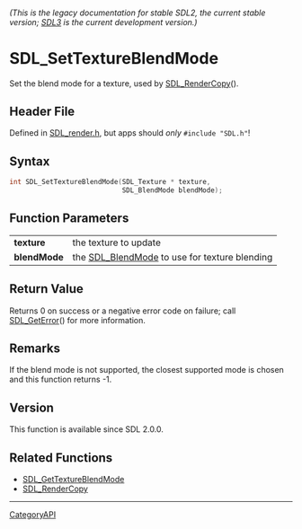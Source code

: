 ###### (This is the legacy documentation for stable SDL2, the current stable version; [SDL3](https://wiki.libsdl.org/SDL3/) is the current development version.)
# SDL_SetTextureBlendMode

Set the blend mode for a texture, used by [SDL_RenderCopy](SDL_RenderCopy)().

## Header File

Defined in [SDL_render.h](https://github.com/libsdl-org/SDL/blob/SDL2/include/SDL_render.h), but apps should _only_ `#include "SDL.h"`!

## Syntax

```c
int SDL_SetTextureBlendMode(SDL_Texture * texture,
                            SDL_BlendMode blendMode);

```

## Function Parameters

|                   |                                                                |
| ----------------- | -------------------------------------------------------------- |
| **texture**       | the texture to update                                          |
| **blendMode**     | the [SDL_BlendMode](SDL_BlendMode) to use for texture blending |

## Return Value

Returns 0 on success or a negative error code on failure; call
[SDL_GetError](SDL_GetError)() for more information.

## Remarks

If the blend mode is not supported, the closest supported mode is chosen
and this function returns -1.

## Version

This function is available since SDL 2.0.0.

## Related Functions

* [SDL_GetTextureBlendMode](SDL_GetTextureBlendMode)
* [SDL_RenderCopy](SDL_RenderCopy)

----
[CategoryAPI](CategoryAPI)

